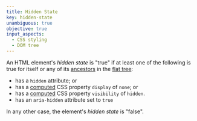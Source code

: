 ```yaml
---
title: Hidden State
key: hidden-state
unambiguous: true
objective: true
input_aspects:
  - CSS styling
  - DOM tree
---
```


An HTML element's _hidden state_ is "true" if at least one of the following is true for itself or any of its [ancestors][] in the [flat tree][]:

- has a `hidden` attribute; or
- has a [computed](https://www.w3.org/TR/css-cascade/#computed-value) CSS property `display` of `none`; or
- has a [computed](https://www.w3.org/TR/css-cascade/#computed-value) CSS property `visibility` of `hidden`.
- has an `aria-hidden` attribute set to `true`

In any other case, the element's _hidden state_ is "false".

[ancestors]: https://dom.spec.whatwg.org/#concept-tree-ancestor 'Definition Ancestor'
[flat tree]: https://drafts.csswg.org/css-scoping/#flat-tree 'Definition of flat tree'

